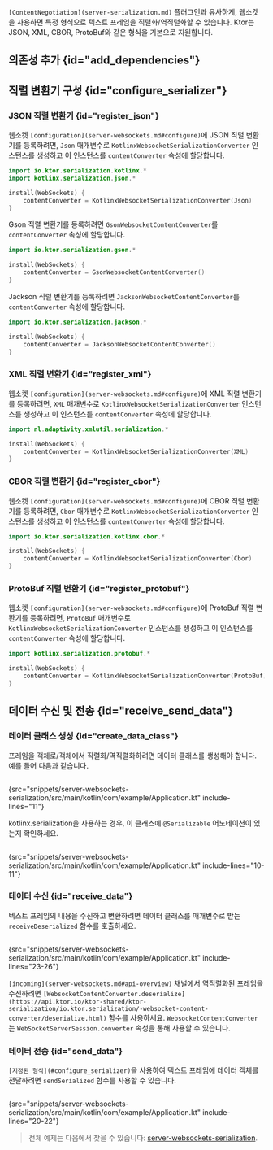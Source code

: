[//]: # (title: Ktor 서버에서 웹소켓 직렬화)

<show-structure for="chapter" depth="2"/>

<tldr>
<var name="example_name" value="server-websockets-serialization"/>
<include from="lib.topic" element-id="download_example"/>
</tldr>

`[ContentNegotiation](server-serialization.md)` 플러그인과 유사하게, 웹소켓을 사용하면 특정 형식으로 텍스트 프레임을 직렬화/역직렬화할 수 있습니다. Ktor는 JSON, XML, CBOR, ProtoBuf와 같은 형식을 기본으로 지원합니다.

## 의존성 추가 {id="add_dependencies"}

<include from="server-serialization.md" element-id="add_serialization_dependency"/>

## 직렬 변환기 구성 {id="configure_serializer"}

### JSON 직렬 변환기 {id="register_json"}

<tabs group="json-libraries">
<tab title="kotlinx.serialization" group-key="kotlinx">

웹소켓 `[configuration](server-websockets.md#configure)`에 JSON 직렬 변환기를 등록하려면, `Json` 매개변수로 `KotlinxWebsocketSerializationConverter` 인스턴스를 생성하고 이 인스턴스를 `contentConverter` 속성에 할당합니다.

```kotlin
import io.ktor.serialization.kotlinx.*
import kotlinx.serialization.json.*

install(WebSockets) {
    contentConverter = KotlinxWebsocketSerializationConverter(Json)
}
```

</tab>
<tab title="Gson" group-key="gson">

Gson 직렬 변환기를 등록하려면 `GsonWebsocketContentConverter`를 `contentConverter` 속성에 할당합니다.
```kotlin
import io.ktor.serialization.gson.*

install(WebSockets) {
    contentConverter = GsonWebsocketContentConverter()
}
```

</tab>
<tab title="Jackson" group-key="jackson">

Jackson 직렬 변환기를 등록하려면 `JacksonWebsocketContentConverter`를 `contentConverter` 속성에 할당합니다.

```kotlin
import io.ktor.serialization.jackson.*

install(WebSockets) {
    contentConverter = JacksonWebsocketContentConverter()
}
```

</tab>
</tabs>

### XML 직렬 변환기 {id="register_xml"}

웹소켓 `[configuration](server-websockets.md#configure)`에 XML 직렬 변환기를 등록하려면, `XML` 매개변수로 `KotlinxWebsocketSerializationConverter` 인스턴스를 생성하고 이 인스턴스를 `contentConverter` 속성에 할당합니다.
```kotlin
import nl.adaptivity.xmlutil.serialization.*

install(WebSockets) {
    contentConverter = KotlinxWebsocketSerializationConverter(XML)
}
```

### CBOR 직렬 변환기 {id="register_cbor"}

웹소켓 `[configuration](server-websockets.md#configure)`에 CBOR 직렬 변환기를 등록하려면, `Cbor` 매개변수로 `KotlinxWebsocketSerializationConverter` 인스턴스를 생성하고 이 인스턴스를 `contentConverter` 속성에 할당합니다.

```kotlin
import io.ktor.serialization.kotlinx.cbor.*

install(WebSockets) {
    contentConverter = KotlinxWebsocketSerializationConverter(Cbor)
}
```

### ProtoBuf 직렬 변환기 {id="register_protobuf"}

웹소켓 `[configuration](server-websockets.md#configure)`에 ProtoBuf 직렬 변환기를 등록하려면, `ProtoBuf` 매개변수로 `KotlinxWebsocketSerializationConverter` 인스턴스를 생성하고 이 인스턴스를 `contentConverter` 속성에 할당합니다.

```kotlin
import kotlinx.serialization.protobuf.*

install(WebSockets) {
    contentConverter = KotlinxWebsocketSerializationConverter(ProtoBuf)
}
```

## 데이터 수신 및 전송 {id="receive_send_data"}

### 데이터 클래스 생성 {id="create_data_class"}

프레임을 객체로/객체에서 직렬화/역직렬화하려면 데이터 클래스를 생성해야 합니다. 예를 들어 다음과 같습니다.
```kotlin
```
{src="snippets/server-websockets-serialization/src/main/kotlin/com/example/Application.kt" include-lines="11"}

kotlinx.serialization을 사용하는 경우, 이 클래스에 `@Serializable` 어노테이션이 있는지 확인하세요.
```kotlin
```
{src="snippets/server-websockets-serialization/src/main/kotlin/com/example/Application.kt" include-lines="10-11"}

### 데이터 수신 {id="receive_data"}

텍스트 프레임의 내용을 수신하고 변환하려면 데이터 클래스를 매개변수로 받는 `receiveDeserialized` 함수를 호출하세요.
```kotlin
```
{src="snippets/server-websockets-serialization/src/main/kotlin/com/example/Application.kt" include-lines="23-26"}

`[incoming](server-websockets.md#api-overview)` 채널에서 역직렬화된 프레임을 수신하려면 `[WebsocketContentConverter.deserialize](https://api.ktor.io/ktor-shared/ktor-serialization/io.ktor.serialization/-websocket-content-converter/deserialize.html)` 함수를 사용하세요. `WebsocketContentConverter`는 `WebSocketServerSession.converter` 속성을 통해 사용할 수 있습니다.

### 데이터 전송 {id="send_data"}

`[지정된 형식](#configure_serializer)`을 사용하여 텍스트 프레임에 데이터 객체를 전달하려면 `sendSerialized` 함수를 사용할 수 있습니다.

```kotlin
```
{src="snippets/server-websockets-serialization/src/main/kotlin/com/example/Application.kt" include-lines="20-22"}

> 전체 예제는 다음에서 찾을 수 있습니다: [server-websockets-serialization](https://github.com/ktorio/ktor-documentation/tree/%ktor_version%/codeSnippets/snippets/server-websockets-serialization).